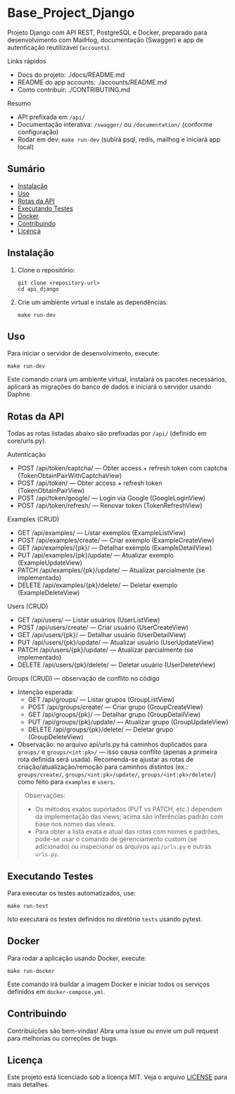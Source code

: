 # Base_Project_Django

Projeto Django com API REST, PostgreSQL e Docker, preparado para desenvolvimento com MailHog, documentação (Swagger) e app de autenticação reutilizável (`accounts`).

Links rápidos
- Docs do projeto: ./docs/README.md
- README do app accounts: ./accounts/README.md
- Como contribuir: ./CONTRIBUTING.md

Resumo
- API prefixada em `/api/`
- Documentação interativa: `/swagger/` ou `/documentation/` (conforme configuração)
- Rodar em dev: `make run-dev` (subirá psql, redis, mailhog e iniciará app local)

## Sumário

- [Instalação](#instalação)
- [Uso](#uso)
- [Rotas da API](#rotas-da-api)
- [Executando Testes](#executando-testes)
- [Docker](#docker)
- [Contribuindo](#contribuindo)
- [Licença](#licença)

## Instalação

1. Clone o repositório:
   ```
   git clone <repository-url>
   cd api_django
   ```

2. Crie um ambiente virtual e instale as dependências:
   ```
   make run-dev
   ```

## Uso

Para iniciar o servidor de desenvolvimento, execute:
```
make run-dev
```

Este comando criará um ambiente virtual, instalará os pacotes necessários, aplicará as migrações do banco de dados e iniciará o servidor usando Daphne.

## Rotas da API

Todas as rotas listadas abaixo são prefixadas por `/api/` (definido em core/urls.py).

Autenticação
- POST  /api/token/captcha/       — Obter access + refresh token com captcha (TokenObtainPairWithCaptchaView)
- POST  /api/token/               — Obter access + refresh token (TokenObtainPairView)
- POST  /api/token/google/        — Login via Google (GoogleLoginView)
- POST  /api/token/refresh/       — Renovar token (TokenRefreshView)

Examples (CRUD)
- GET   /api/examples/                  — Listar exemplos (ExampleListView)
- POST  /api/examples/create/           — Criar exemplo (ExampleCreateView)
- GET   /api/examples/{pk}/             — Detalhar exemplo (ExampleDetailView)
- PUT   /api/examples/{pk}/update/      — Atualizar exemplo (ExampleUpdateView)
- PATCH /api/examples/{pk}/update/      — Atualizar parcialmente (se implementado)
- DELETE /api/examples/{pk}/delete/     — Deletar exemplo (ExampleDeleteView)

Users (CRUD)
- GET   /api/users/                     — Listar usuários (UserListView)
- POST  /api/users/create/              — Criar usuário (UserCreateView)
- GET   /api/users/{pk}/                — Detalhar usuário (UserDetailView)
- PUT   /api/users/{pk}/update/         — Atualizar usuário (UserUpdateView)
- PATCH /api/users/{pk}/update/         — Atualizar parcialmente (se implementado)
- DELETE /api/users/{pk}/delete/        — Deletar usuário (UserDeleteView)

Groups (CRUD) — observação de conflito no código
- Intenção esperada:
  - GET   /api/groups/                  — Listar grupos (GroupListView)
  - POST  /api/groups/create/           — Criar grupo (GroupCreateView)
  - GET   /api/groups/{pk}/             — Detalhar grupo (GroupDetailView)
  - PUT   /api/groups/{pk}/update/      — Atualizar grupo (GroupUpdateView)
  - DELETE /api/groups/{pk}/delete/     — Deletar grupo (GroupDeleteView)
- Observação: no arquivo api/urls.py há caminhos duplicados para `groups/` e `groups/<int:pk>/` — isso causa conflito (apenas a primeira rota definida será usada). Recomenda-se ajustar as rotas de criação/atualização/remoção para caminhos distintos (ex.: `groups/create/`, `groups/<int:pk>/update/`, `groups/<int:pk>/delete/`) como feito para `examples` e `users`.

> Observações:
> - Os métodos exatos suportados (PUT vs PATCH, etc.) dependem da implementação das views; acima são inferências padrão com base nos nomes das views.
> - Para obter a lista exata e atual das rotas com nomes e padrões, pode-se usar o comando de gerenciamento custom (se adicionado) ou inspecionar os arquivos `api/urls.py` e outras `urls.py`.

## Executando Testes

Para executar os testes automatizados, use:
```
make run-test
```

Isto executará os testes definidos no diretório `tests` usando pytest.

## Docker

Para rodar a aplicação usando Docker, execute:
```
make run-docker
```

Este comando irá buildar a imagem Docker e iniciar todos os serviços definidos em `docker-compose.yml`.

## Contribuindo

Contribuições são bem-vindas! Abra uma issue ou envie um pull request para melhorias ou correções de bugs.

## Licença

Este projeto está licenciado sob a licença MIT. Veja o arquivo [LICENSE](LICENSE) para mais detalhes.